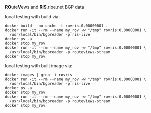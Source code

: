 **RO**ute**V**ews and **RIS**.ripe.net BGP data


local testing with build via:
~~~~
docker build --no-cache -t rovris:0.00000001 .
docker run -it --rm --name my_rov -w "/tmp" rovris:0.00000001 \
  /usr/local/bin/bgpreader -p ris-live
docker ps -a
docker stop my_rov
docker run -it --rm --name my_rov -w "/tmp" rovris:0.00000001 \
  /usr/local/bin/bgpreader -p routeviews-stream
docker stop my_rov
~~~~

local testing with built image via:
~~~~
docker images | grep -i rovris
docker run -it --rm --name my_rov -w "/tmp" rovris:0.00000001 \
  /usr/local/bin/bgpreader -p ris-live
docker ps -a
docker stop my_rov
docker run -it --rm --name my_rov -w "/tmp" rovris:0.00000001 \
  /usr/local/bin/bgpreader -p routeviews-stream
docker stop my_rov
~~~~

[comment]: # (default branch)
